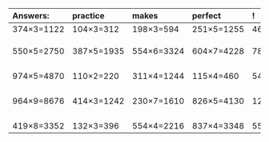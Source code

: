 | Answers: | practice | makes | perfect | ! |
| :--- | :--- | :--- | :--- | :--- |
| 374×3=1122 | 104×3=312 | 198×3=594 | 251×5=1255 | 463×5=2315 | 
|   |   |   |   |   | 
|   |   |   |   |   | 
|   |   |   |   |   | 
| 550×5=2750 | 387×5=1935 | 554×6=3324 | 604×7=4228 | 783×7=5481 | 
|   |   |   |   |   | 
|   |   |   |   |   | 
|   |   |   |   |   | 
|   |   |   |   |   | 
| 974×5=4870 | 110×2=220 | 311×4=1244 | 115×4=460 | 542×6=3252 | 
|   |   |   |   |   | 
|   |   |   |   |   | 
|   |   |   |   |   | 
|   |   |   |   |   | 
| 964×9=8676 | 414×3=1242 | 230×7=1610 | 826×5=4130 | 120×5=600 | 
|   |   |   |   |   | 
|   |   |   |   |   | 
|   |   |   |   |   | 
|   |   |   |   |   | 
| 419×8=3352 | 132×3=396 | 554×4=2216 | 837×4=3348 | 555×3=1665 | 
